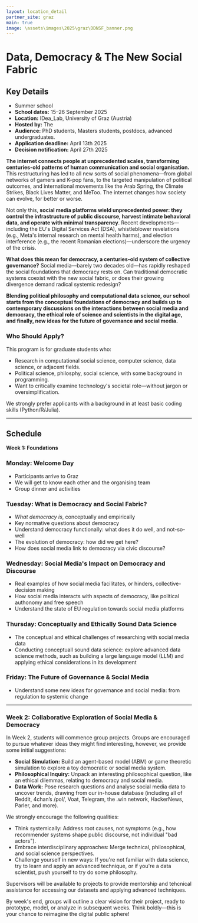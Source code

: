 ```yaml
---
layout: location_detail
partner_site: graz
main: true
image: \assets\images\2025\graz\DDNSF_banner.png
---
```


# Data, Democracy & The New Social Fabric 
## Key Details  
- Summer school
- **School dates:** 15–26 September 2025 
- **Location:** IDea_Lab, University of Graz (Austria)
- **Hosted by:** The 
- **Audience:** PhD students, Masters students, postdocs, advanced undergraduates.
- **Application deadline:** April 13th 2025
- **Decision notification:** April 27th 2025
  
**The internet connects people at unprecedented scales, transforming centuries-old patterns of human communication and social organisation.** This restructuring has led to all new sorts of social phenomena—from global networks of gamers and K-pop fans, to the targeted manipulation of political outcomes, and international movements like the Arab Spring, the Climate Strikes, Black Lives Matter, and MeToo. The internet changes how society can evolve, for better or worse. 

Not only this, **social media platforms wield unprecedented power: they control the infrastructure of public discourse, harvest intimate behavioral data, and operate with minimal transparency**. Recent developments—including the EU's Digital Services Act (DSA), whistleblower revelations (e.g., Meta's internal research on mental health harms), and election interference (e.g., the recent Romanian elections)—underscore the urgency of the crisis.

**What does this mean for democracy, a centuries-old system of collective governance?** Social media—barely two decades old—has rapidly reshaped the social foundations that democracy rests on. Can traditional democratic systems coexist with the new social fabric, or does their growing divergence demand radical systemic redesign?

**Blending political philosophy and computational data science, our school starts from the conceptual foundations of democracy and builds up to contemporary discussions on the interactions between social media and democracy, the ethical role of science and scientists in the digital age, and finally, new ideas for the future of governance and social media.**

### Who Should Apply?  
This program is for graduate students who:  
- Research in computational social science, computer science, data science, or adjacent fields.  
- Political science, philosphy, social science, with some background in programming. 
- Want to critically examine technology's societal role—without jargon or oversimplification.

We strongly prefer applicants with a background in at least basic coding skills (Python/R/Julia).

---

## Schedule  

**Week 1: Foundations**  

### Monday: Welcome Day
- Participants arrive to Graz
- We will get to know each other and the organising team
- Group dinner and activities

### Tuesday: What is Democracy and Social Fabric?
- *What democracy is*, conceptually and empirically
- Key normative questions about democracy
- Understand democracy functionally: what does it do well, and not-so-well
- The evolution of democracy: how did we get here?
- How does social media link to democracy via civic discourse?

### Wednesday: Social Media's Impact on Democracy and Discourse
- Real examples of how social media facilitates, or hinders, collective-decision making
- How social media interacts with aspects of democracy, like political authonomy and free speech
- Understand the state of EU regulation towards social media platforms

### Thursday: Conceptually and Ethically Sound Data Science
- The conceptual and ethical challenges of researching with social media data
- Conducting conceptuall sound data science: explore advanced data science methods, such as building a large language model (LLM) and applying ethical considerations in its development

### Friday: The Future of Governance & Social Media
- Understand some new ideas for governance and social media: from regulation to systemic change

---

### **Week 2: Collaborative Exploration of Social Media & Democracy**  

In Week 2, students will commence group projects. Groups are encouraged to pursue whatever ideas they might find interesting, however, we provide some initial suggestions:

- **Social Simulation:** Build an agent-based model (ABM) or game theoretic simulation to explore a toy democratic or social media system.  
- **Philosophical Inquiry:** Unpack an interesting philosophical question, like an ethical dilemmas, relating to democracy and social media.  
- **Data Work:** Pose research questions and analyse social media data to uncover trends, drawing from our in-house database (including all of Reddit, 4chan’s /pol/, Voat, Telegram, the .win network, HackerNews, Parler, and more).  

We strongly encourage the following qualities:
- Think systemically: Address root causes, not symptoms (e.g., how recommender systems shape public discourse, not individual "bad actors").  
- Embrace interdisciplinary approaches: Merge technical, philosophical, and social science perspectives.  
- Challenge yourself in new ways: If you're not familiar with data science, try to learn and apply an advanced technique, or if you're a data scientist, push yourself to try do some philosophy.  

Supervisors will be available to projects to  provide mentorship and tehcnical assistance for accessing our datasets and applying advanced techniques.

By week's end, groups will outline a clear vision for their project, ready to prototype, model, or analyze in subsequent weeks. Think boldly—this is your chance to reimagine the digital public sphere!  


[//]: # (ORGANIZERS: feel free to add a link to your application materials or your SICSS apply page above.)
